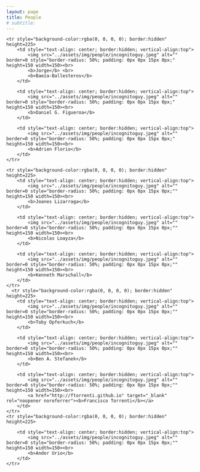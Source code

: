 ```yaml
---
layout: page
title: People
# subtitle:
---
```


<table border="0" bordercolor="black" align="center" style="border:hidden;">

    <tr style="background-color:rgba(0, 0, 0, 0); border:hidden" height=225>
        <td style="text-align: center; border:hidden; vertical-align:top">
        	<img src="../assets/img/people/incognitoguy.jpeg" alt="" border=0 style="border-radius: 50%; padding: 0px 0px 15px 0px;" height=150 width=150><br>
        	<b>Jorge</b> <br>
        	<b>Baeza-Ballesteros</b>
        </td>
        
        <td style="text-align: center; border:hidden; vertical-align:top">
        	<img src="../assets/img/people/incognitoguy.jpeg" alt="" border=0 style="border-radius: 50%; padding: 0px 0px 15px 0px;" height=150 width=150><br>
        	<b>Daniel G. Figueroa</b>
        </td>
        
        <td style="text-align: center; border:hidden; vertical-align:top">
        	<img src="../assets/img/people/incognitoguy.jpeg" alt="" border=0 style="border-radius: 50%; padding: 0px 0px 15px 0px;" height=150 width=150><br>
        	<b>Adrien Florio</b>
        </td>
    </tr>
    
    <tr style="background-color:rgba(0, 0, 0, 0); border:hidden" height=225>
        <td style="text-align: center; border:hidden; vertical-align:top">
        	<img src="../assets/img/people/incognitoguy.jpeg" alt="" border=0 style="border-radius: 50%; padding: 0px 0px 15px 0px;"" height=150 width=150><br>
        	<b>Joanes Lizarraga</b>
        </td>
        
        <td style="text-align: center; border:hidden; vertical-align:top">
        	<img src="../assets/img/people/incognitoguy.jpeg" alt="" border=0 style="border-radius: 50%; padding: 0px 0px 15px 0px;"" height=150 width=150><br>
        	<b>Nicolas Loayza</b>
        </td>
        
        <td style="text-align: center; border:hidden; vertical-align:top">
        	<img src="../assets/img/people/incognitoguy.jpeg" alt="" border=0 style="border-radius: 50%; padding: 0px 0px 15px 0px;"" height=150 width=150><br>
        	<b>Kenneth Marschall</b>
        </td>
    </tr>
      <tr style="background-color:rgba(0, 0, 0, 0); border:hidden" height=225>  
        <td style="text-align: center; border:hidden; vertical-align:top">
        	<img src="../assets/img/people/incognitoguy.jpeg" alt="" border=0 style="border-radius: 50%; padding: 0px 0px 15px 0px;"" height=150 width=150><br>
        	<b>Toby Opferkuch</b>
        </td>
        
        <td style="text-align: center; border:hidden; vertical-align:top">
        	<img src="../assets/img/people/incognitoguy.jpeg" alt="" border=0 style="border-radius: 50%; padding: 0px 0px 15px 0px;"" height=150 width=150><br>
        	<b>Ben A. Stefanek</b>
        </td>
        
        <td style="text-align: center; border:hidden; vertical-align:top">
        	<img src="../assets/img/people/incognitoguy.jpeg" alt="" border=0 style="border-radius: 50%; padding: 0px 0px 15px 0px;"" height=150 width=150><br>
        	<a href="http://ftorrenti.github.io" target="_blank" rel="noopener noreferrer"><b>Francisco Torrenti</b></a>
        </td>
 	</tr>        
    <tr style="background-color:rgba(0, 0, 0, 0); border:hidden" height=225> 
        
        <td style="text-align: center; border:hidden; vertical-align:top">
        	<img src="../assets/img/people/incognitoguy.jpeg" alt="" border=0 style="border-radius: 50%; padding: 0px 0px 15px 0px;"" height=150 width=150><br>
        	<b>Ander Urio</b>
        </td>
    </tr>
    
</table>

